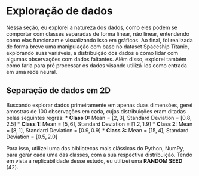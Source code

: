 # Exploração de dados

Nessa seção, eu explorei a natureza dos dados, como eles podem se comportar com classes separadas de forma linear, não linear, entendendo como elas funcionam e visualizando isso em gráficos. Ao final, foi realizada de forma breve uma manipulação com base no dataset Spaceship Titanic, explorando suas variáveis, a distribuição dos dados e como lidar com algumas observações com dados faltantes. Além disso, explorei também como faria para pré processar os dados visando utilizá-los como entrada em uma rede neural.

## Separação de dados em 2D

Buscando explorar dados primeiramente em apenas duas dimensões, gerei amostras de 100 observações em cada, cujas distribuições eram ditadas pelas seguintes regras:
    * **Class 0:** Mean = $[2, 3]$, Standard Deviation = $[0.8, 2.5]$
    * **Class 1:** Mean = $[5, 6]$, Standard Deviation = $[1.2, 1.9]$
    * **Class 2:** Mean = $[8, 1]$, Standard Deviation = $[0.9, 0.9]$
    * **Class 3:** Mean = $[15, 4]$, Standard Deviation = $[0.5, 2.0]$

Para isso, utilizei uma das bibliotecas mais clássicas do Python, NumPy, para gerar cada uma das classes, com a sua respectiva distribuição. Tendo em vista a replicabilidade desse estudo, eu utilizei uma __RANDOM SEED__ (42).

